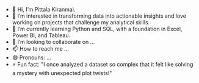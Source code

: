 - 👋 Hi, I’m Pittala Kiranmai.
- 👀 I’m interested in transforming data into actionable insights and love working on projects that challenge my analytical skills.
- 🌱 I’m currently learning Python and SQL, with a foundation in Excel, Power BI, and Tableau.
- 💞️ I’m looking to collaborate on ...
- 📫 How to reach me ...
- 😄 Pronouns: ...
- ⚡ Fun fact: "I once analyzed a dataset so complex that it felt like solving a mystery with unexpected plot twists!"



<!---
Kiranmai-dev/Kiranmai-dev is a ✨ special ✨ repository because its `README.md` (this file) appears on your GitHub profile.
You can click the Preview link to take a look at your changes.
--->
